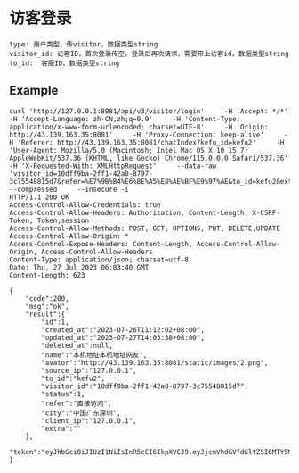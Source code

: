 # 访客登录

    type: 用户类型，传visitor，数据类型string
    visitor_id: 访客ID，首次登录传空，登录后再次请求，需要带上访客id，数据类型string
    to_id:  客服ID，数据类型string

## Example

    curl 'http://127.0.0.1:8081/api/v3/visitor/login'     -H 'Accept: */*'     -H 'Accept-Language: zh-CN,zh;q=0.9'     -H 'Content-Type: application/x-www-form-urlencoded; charset=UTF-8'     -H 'Origin: http://43.139.163.35:8081'     -H 'Proxy-Connection: keep-alive'     -H 'Referer: http://43.139.163.35:8081/chatIndex?kefu_id=kefu2'     -H 'User-Agent: Mozilla/5.0 (Macintosh; Intel Mac OS X 10_15_7) AppleWebKit/537.36 (KHTML, like Gecko) Chrome/115.0.0.0 Safari/537.36'     -H 'X-Requested-With: XMLHttpRequest'     --data-raw 'visitor_id=10dff9ba-2ff1-42a0-8797-3c75548815d7&refer=%E7%9B%B4%E6%8E%A5%E8%AE%BF%E9%97%AE&to_id=kefu2&extra='     --compressed     --insecure -i
    HTTP/1.1 200 OK
    Access-Control-Allow-Credentials: true
    Access-Control-Allow-Headers: Authorization, Content-Length, X-CSRF-Token, Token,session
    Access-Control-Allow-Methods: POST, GET, OPTIONS, PUT, DELETE,UPDATE
    Access-Control-Allow-Origin: *
    Access-Control-Expose-Headers: Content-Length, Access-Control-Allow-Origin, Access-Control-Allow-Headers
    Content-Type: application/json; charset=utf-8
    Date: Thu, 27 Jul 2023 06:03:40 GMT
    Content-Length: 623

    {
        "code":200,
        "msg":"ok",
        "result":{
            "id":1,
            "created_at":"2023-07-26T11:12:02+08:00",
            "updated_at":"2023-07-27T14:03:38+08:00",
            "deleted_at":null,
            "name":"本机地址本机地址网友",
            "avator":"http://43.139.163.35:8081/static/images/2.png",
            "source_ip":"127.0.0.1",
            "to_id":"kefu2",
            "visitor_id":"10dff9ba-2ff1-42a0-8797-3c75548815d7",
            "status":1,
            "refer":"直接访问",
            "city":"中国广东深圳",
            "client_ip":"127.0.0.1",
            "extra":""
        },
        "token":"eyJhbGciOiJIUzI1NiIsInR5cCI6IkpXVCJ9.eyJjcmVhdGVfdGltZSI6MTY5MDQzNzgyMCwidmlzaXRvcl9pZCI6IjEwZGZmOWJhLTJmZjEtNDJhMC04Nzk3LTNjNzU1NDg4MTVkNyJ9.KWM7Yb_vBip890dMEzIhNQvgCKR1JyUEwRwE3xYGmQA"
    }